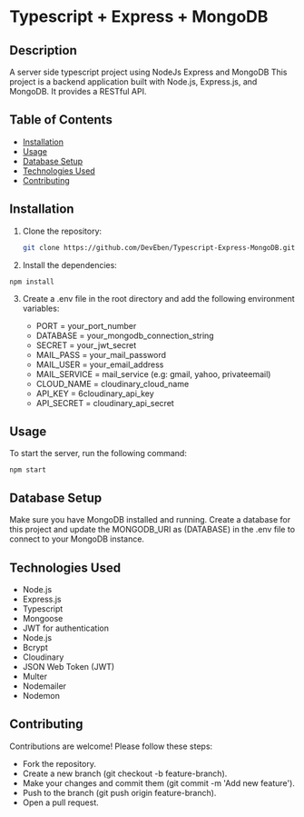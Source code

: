 # Typescript + Express + MongoDB

## Description
A server side typescript project using NodeJs Express and MongoDB
This project is a backend application built with Node.js, Express.js, and MongoDB. It provides a RESTful API.

## Table of Contents

- [Installation](#installation)
- [Usage](#usage)
- [Database Setup](#database-setup)
- [Technologies Used](#technologies-used)
- [Contributing](#contributing)

## Installation

1. Clone the repository:

   ```bash
   git clone https://github.com/DevEben/Typescript-Express-MongoDB.git


2.   Install the dependencies:

    npm install

3.  Create a .env file in the root directory and add the following environment variables:

    -    PORT = your_port_number
    -    DATABASE = your_mongodb_connection_string
    -    SECRET = your_jwt_secret
    -    MAIL_PASS = your_mail_password
    -    MAIL_USER = your_email_address
    -    MAIL_SERVICE = mail_service (e.g: gmail, yahoo, privateemail)
    -    CLOUD_NAME = cloudinary_cloud_name
    -    API_KEY = 6cloudinary_api_key
    -    API_SECRET = cloudinary_api_secret


## Usage

To start the server, run the following command:

    npm start


## Database Setup

Make sure you have MongoDB installed and running. Create a database for this project and update the MONGODB_URI as (DATABASE) in the .env file to connect to your MongoDB instance.


## Technologies Used
-    Node.js
-    Express.js
-    Typescript
-    Mongoose
-    JWT for authentication
-    Node.js
-    Bcrypt
-    Cloudinary
-    JSON Web Token (JWT)
-    Multer
-    Nodemailer
-    Nodemon




## Contributing
Contributions are welcome! Please follow these steps:

-    Fork the repository.
-    Create a new branch (git checkout -b feature-branch).
-    Make your changes and commit them (git commit -m 'Add new feature').
-    Push to the branch (git push origin feature-branch).
-    Open a pull request.